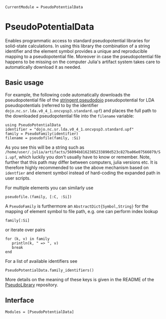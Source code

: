 ```@meta
CurrentModule = PseudoPotentialData
```

# PseudoPotentialData

Enables programmatic access to
standard pseudopotential libraries for solid-state calculations.
In using this library the combination of a string identifier and the element
symbol provides a unique and reproducible mapping to a pseudopotential file.
Moreover in case the pseudopotential file
happens to be missing on the computer Julia's artifact system takes
care to automatically download it as needed.

## Basic usage

For example, the following code automatically downloads the pseudopotential
file of the [stringent pseudodojo](http://www.pseudo-dojo.org/) pseudopotential
for LDA pseudopotentials (referred to by the identifier `dojo.nc.sr.lda.v0_4_1.oncvpsp3.standard.upf`)
and places the full path to the downloaded pseudopotential file into the `filename` variable:

```@example index-example
using PseudoPotentialData
identifier = "dojo.nc.sr.lda.v0_4_1.oncvpsp3.standard.upf"
family = PseudoFamily(identifier)
filename = pseudofile(family, :Si)
```
As you see this will be a string such as
`/home/user/.julia/artifacts/56094b8162385233890d523c827ba06e07566079/Si.upf`,
which luckily you don't usually have to know or remember.
Note, further that this path may differ between computers,
julia versions etc.
It is therefore highly recommended to use the above mechanism
based on `identfier` and element symbol instead of hard-coding
the expanded path in user scripts.

For multiple elements you can similarly use
```@example index-example
pseudofile.(family, [:C, :Si])
```

A `PseudoFamily` is furthermore an `AbstractDict{Symbol,String}`
for the mapping of element symbol to file path, e.g. one can perform
index lookup
```@example index-example
family[:Si]
```
or iterate over pairs
```@example index-example
for (k, v) in family
   println(k, " => ", v)
   break
end
```

For a list of available identifiers see
```@example index-example
PseudoPotentialData.family_identifiers()
```
More details on the meaning of these keys is given in the README of the
[PseudoLibrary](https://github.com/JuliaMolSim/PseudoLibrary/blob/7c4b71a3b9d70a229d757aa6d546ef22b83a85a9/README.md)
repository.

## Interface

```@autodocs
Modules = [PseudoPotentialData]
```
